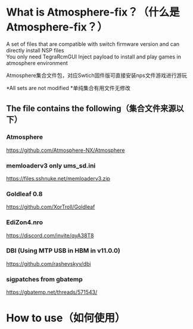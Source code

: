 # What is Atmosphere-fix？（什么是Atmosphere-fix？）
A set of files that are compatible with switch firmware version and can directly install NSP files<br>
You only need TegraRcmGUI Inject payload to install and play games in atmosphere environment

Atmosphere集合文件包，对应Swtich固件版可直接安装nps文件游戏进行游玩

*All sets are not modified
*单纯集合有用文件无修改

## The file contains the following（集合文件来源以下）
### Atmosphere
https://github.com/Atmosphere-NX/Atmosphere

### memloaderv3 only ums_sd.ini
https://files.sshnuke.net/memloaderv3.zip

### Goldleaf 0.8
https://github.com/XorTroll/Goldleaf

### EdiZon4.nro
https://discord.com/invite/qyA38T8

### DBI (Using MTP USB in HBM in v11.0.0)
https://github.com/rashevskyv/dbi

### sigpatches from gbatemp
https://gbatemp.net/threads/571543/

# How to use（如何使用）
